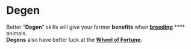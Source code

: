# Degen

Better "**Degen**" skills will give your farmer **benefits** when [**breeding**](../../howdy-games/breeding-mechanics.md) **** animals.\
**Degens** also have better luck at the [**Wheel of Fortune**](../../howdy-games/locations/wheel-of-fortune.md)**.**
